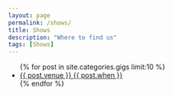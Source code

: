 ```yaml
---
layout: page
permalink: /shows/
title: Shows
description: "Where to find us"
tags: [Shows]
---
```

<ul class="post-list">
{% for post in site.categories.gigs limit:10 %}
  <li><article><a href="{{ site.url }}{{ post.url }}">{{ post.venue }} <span>{{ post.when }}</span></a></article></li>
{% endfor %}
</ul>
